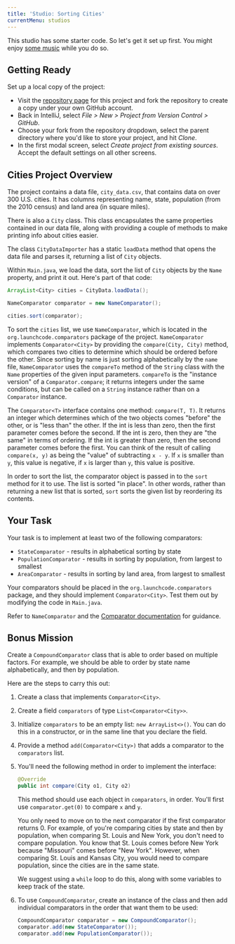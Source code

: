 ```yaml
---
title: 'Studio: Sorting Cities'
currentMenu: studios
---
```


This studio has some starter code. So let's get it set up first. You might enjoy [some music](https://www.youtube.com/watch?v=jJMxwBmQWHA) while you do so.

## Getting Ready

Set up a local copy of the project:
- Visit the [repository page](https://github.com/LaunchCodeEducation/sorting-cities) for this project and fork the repository to create a copy under your own GitHub account.
- Back in IntelliJ, select *File > New > Project from Version Control > GitHub*.
- Choose your fork from the repository dropdown, select the parent directory where you'd like to store your project, and hit *Clone*.
- In the first modal screen, select *Create project from existing sources*. Accept the default settings on all other screens.

## Cities Project Overview

The project contains a data file, `city_data.csv`, that contains data on over 300 U.S. cities. It has columns representing name, state, population (from the 2010 census) and land area (in square miles).

There is also a `City` class. This class encapsulates the same properties contained in our data file, along with providing a couple of methods to make printing info about cities easier.

The class `CityDataImporter` has a static `loadData` method that opens the data file and parses it, returning a list of `City` objects.

Within `Main.java`, we load the data, sort the list of `City` objects by the `Name` property, and print it out. Here's part of that code:

```java
ArrayList<City> cities = CityData.loadData();

NameComparator comparator = new NameComparator();

cities.sort(comparator);
```

To sort the `cities` list, we use `NameComparator`, which is located in the `org.launchcode.comparators` package of the project. `NameComparator` implements `Comparator<City>` by providing the `compare(City, City)` method, which compares two cities to determine which should be ordered before the other. Since sorting by name is just sorting alphabetically by the `name` file, `NameComparator` uses the `compareTo` method of the `String` class with the `Name` properties of the given input parameters. `compareTo` is the "instance version" of a `Comparator.compare`; it returns integers under the same conditions, but can be called on a `String` instance rather than on a `Comparator` instance.

The `Comparator<T>` interface contains one method: `compare(T, T)`. It returns an integer which determines which of the two objects comes "before" the other, or is "less than" the other. If the int is less than zero, then the first parameter comes before the second. If the int is zero, then they are "the same" in terms of ordering. If the int is greater than zero, then the second parameter comes before the first. You can think of the result of calling `compare(x, y)` as being the "value" of subtracting `x - y`. If `x` is smaller than `y`, this value is negative, if `x` is larger than `y`, this value is positive.

In order to sort the list, the comparator object is passed in to the `sort` method for it to use. The list is sorted "in place". In other words, rather than returning a new list that is sorted, `sort` sorts the given list by reordering its contents.

## Your Task

Your task is to implement at least two of the following comparators:

- `StateComparator` - results in alphabetical sorting by state
- `PopulationComparator` - results in sorting by population, from largest to smallest
- `AreaComparator` - results in sorting by land area, from largest to smallest

Your comparators should be placed in the `org.launchcode.comparators` package, and they should implement `Comparator<City>`. Test them out by modifying the code in `Main.java`.

Refer to `NameComparator` and the [Comparator documentation](http://docs.oracle.com/javase/8/docs/api/java/util/Comparator.html) for guidance.

## Bonus Mission

Create a `CompoundComparator` class that is able to order based on multiple factors. For example, we should be able to order by state name alphabetically, and then by population.

Here are the steps to carry this out:

1. Create a class that implements `Comparator<City>`.
2. Create a field `comparators` of type `List<Comparator<City>>`.
3. Initialize `comparators` to be an empty list: `new ArrayList<>()`. You can do this in a constructor, or in the same line that you declare the field.
4. Provide a method `add(Comparator<City>)` that adds a comparator to the `comparators` list.
4. You'll need the following method in order to implement the interface:

    ```java
    @Override
    public int compare(City o1, City o2)
    ```

    This method should use each object in `comparators`, in order. You'll first use `comparator.get(0)` to compare `x` and `y`.

    You only need to move on to the next comparator if the first comparator returns 0. For example, of you're comparing cities by state and then by population, when comparing St. Louis and New York, you don't need to compare population. You know that St. Louis comes before New York because "Missouri" comes before "New York". However, when comparing St. Louis and Kansas City, you would need to compare population, since the cities are in the same state.

    We suggest using a `while` loop to do this, along with some variables to keep track of the state.
5. To use `CompoundComparator`, create an instance of the class and then add individual comparators in the order that want them to be used:
    ```java
    CompoundComparator comparator = new CompoundComparator();
    comparator.add(new StateComparator());
    comparator.add(new PopulationComparator());
    ```
